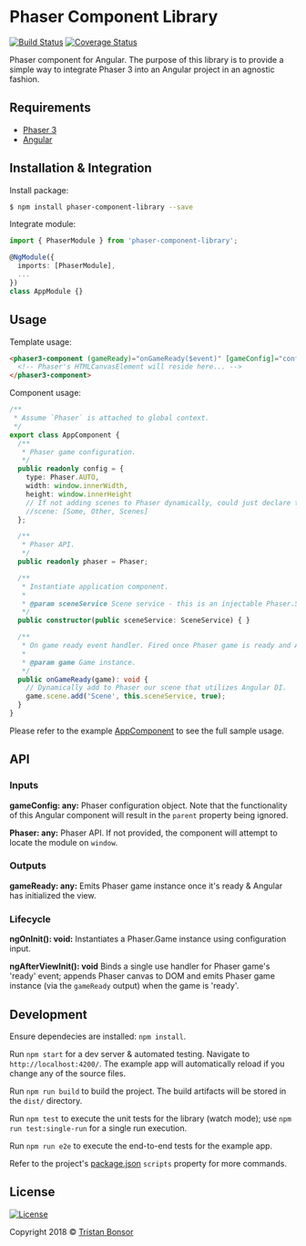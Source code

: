 # Phaser Component Library

[![Build Status](https://travis-ci.org/TristanBonsor/phaser-component-library.svg?branch=master)](https://travis-ci.org/TristanBonsor/phaser-component-library)
[![Coverage Status](https://coveralls.io/repos/github/TristanBonsor/phaser-component-library/badge.svg?branch=master)](https://coveralls.io/github/TristanBonsor/phaser-component-library?branch=develop)

Phaser component for Angular. The purpose of this library is to provide a simple way to integrate Phaser 3 into an Angular project in an agnostic fashion.

## Requirements

- [Phaser 3](https://github.com/photonstorm/phaser)
- [Angular](https://github.com/angular/angular)

## Installation & Integration

Install package:

```bash
$ npm install phaser-component-library --save
```

Integrate module:

```typescript
import { PhaserModule } from 'phaser-component-library';

@NgModule({
  imports: [PhaserModule],
  ...
})
class AppModule {}
```

## Usage

Template usage:

```html
<phaser3-component (gameReady)="onGameReady($event)" [gameConfig]="config" [Phaser]="phaser">
  <!-- Phaser's HTMLCanvasElement will reside here... -->
</phaser3-component>
```

Component usage:

```typescript
/**
 * Assume `Phaser` is attached to global context.
 */
export class AppComponent {
  /**
   * Phaser game configuration.
   */
  public readonly config = {
    type: Phaser.AUTO,
    width: window.innerWidth,
    height: window.innerHeight
    // If not adding scenes to Phaser dynamically, could just declare them here. Or maybe do both...
    //scene: [Some, Other, Scenes]
  };

  /**
   * Phaser API.
   */
  public readonly phaser = Phaser;

  /**
   * Instantiate application component.
   *
   * @param sceneService Scene service - this is an injectable Phaser.Scene sub-class.
   */
  public constructor(public sceneService: SceneService) { }

  /**
   * On game ready event handler. Fired once Phaser game is ready and Angular view is initialized.
   *
   * @param game Game instance.
   */
  public onGameReady(game): void {
    // Dynamically add to Phaser our scene that utilizes Angular DI.
    game.scene.add('Scene', this.sceneService, true);
  }
}
```

Please refer to the example [AppComponent](https://github.com/TristanBonsor/phaser-component-library/blob/master/src/app/app.component.ts) to see the full sample usage.

## API

### Inputs

**gameConfig: any:** Phaser configuration object. Note that the functionality of this Angular component will result in the `parent` property being ignored.

**Phaser: any:** Phaser API. If not provided, the component will attempt to locate the module on `window`.

### Outputs

**gameReady: any:** Emits Phaser game instance once it's ready & Angular has initialized the view.

### Lifecycle

**ngOnInit(): void:** Instantiates a Phaser.Game instance using configuration input.

**ngAfterViewInit(): void** Binds a single use handler for Phaser game's 'ready' event; appends Phaser canvas to DOM and emits Phaser game instance (via the `gameReady` output) when the game is 'ready'.

## Development

Ensure dependecies are installed: `npm install`.

Run `npm start` for a dev server & automated testing. Navigate to `http://localhost:4200/`. The example app will automatically reload if you change any of the source files.

Run `npm run build` to build the project. The build artifacts will be stored in the `dist/` directory.

Run `npm test` to execute the unit tests for the library (watch mode); use `npm run test:single-run` for a single run execution.

Run `npm run e2e` to execute the end-to-end tests for the example app.

Refer to the project's [package.json](https://github.com/TristanBonsor/phaser-component-library/blob/master/package.json) `scripts` property for more commands.

## License

[![License](http://img.shields.io/:license-mit-blue.svg?style=flat-square)](https://raw.githubusercontent.com/TristanBonsor/phaser-component-library/develop/LICENSE)

Copyright 2018 © <a href="https://tristanbonsor.github.io/" target="_blank">Tristan Bonsor</a>
